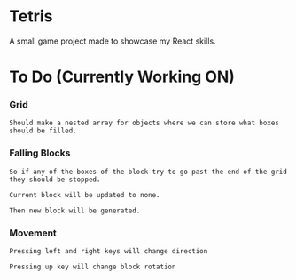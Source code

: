 # Tetris
A small game project made to showcase my React skills.


# To Do (Currently Working ON)

### Grid
    Should make a nested array for objects where we can store what boxes should be filled.


### Falling Blocks
    So if any of the boxes of the block try to go past the end of the grid they should be stopped.

    Current block will be updated to none.
    
    Then new block will be generated.

### Movement
    Pressing left and right keys will change direction
    
    Pressing up key will change block rotation